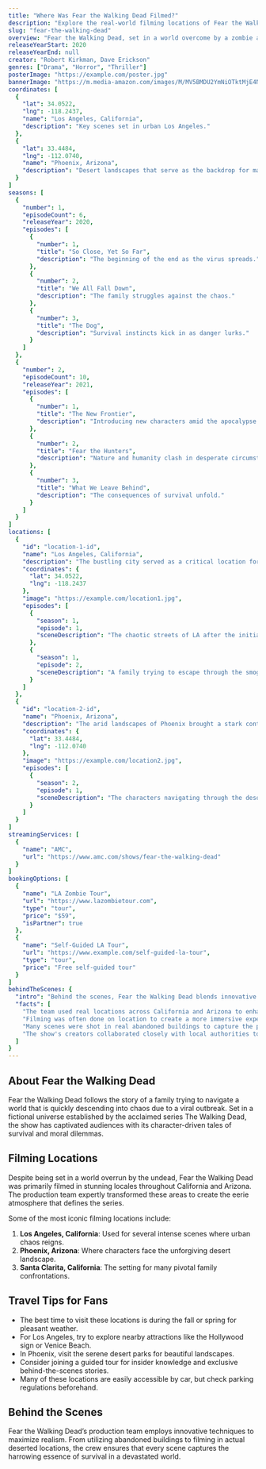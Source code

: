 ```yaml
---
title: "Where Was Fear the Walking Dead Filmed?"
description: "Explore the real-world filming locations of Fear the Walking Dead, from the apocalypse-ridden landscapes to stunning backdrops across the West."
slug: "fear-the-walking-dead"
overview: "Fear the Walking Dead, set in a world overcome by a zombie apocalypse, has captivated audiences with its intense storytelling and rich character development. Despite being set in a fictional landscape of chaos, the series was primarily filmed in beautiful actual locations throughout the United States."
releaseYearStart: 2020
releaseYearEnd: null
creator: "Robert Kirkman, Dave Erickson"
genres: ["Drama", "Horror", "Thriller"]
posterImage: "https://example.com/poster.jpg"
bannerImage: "https://m.media-amazon.com/images/M/MV5BMDU2YmNiOTktMjE4Ny00NmFhLWIxZTYtOWY0ZWQ4MWM3YjdiXkEyXkFqcGc@._V1_SX300.jpg"
coordinates: [
  { 
    "lat": 34.0522, 
    "lng": -118.2437, 
    "name": "Los Angeles, California", 
    "description": "Key scenes set in urban Los Angeles."
  },
  { 
    "lat": 33.4484, 
    "lng": -112.0740, 
    "name": "Phoenix, Arizona", 
    "description": "Desert landscapes that serve as the backdrop for many pivotal moments."
  }
]
seasons: [
  {
    "number": 1,
    "episodeCount": 6,
    "releaseYear": 2020,
    "episodes": [
      {
        "number": 1,
        "title": "So Close, Yet So Far",
        "description": "The beginning of the end as the virus spreads."
      },
      {
        "number": 2,
        "title": "We All Fall Down",
        "description": "The family struggles against the chaos."
      },
      {
        "number": 3,
        "title": "The Dog",
        "description": "Survival instincts kick in as danger lurks."
      }
    ]
  },
  {
    "number": 2,
    "episodeCount": 10,
    "releaseYear": 2021,
    "episodes": [
      {
        "number": 1,
        "title": "The New Frontier",
        "description": "Introducing new characters amid the apocalypse."
      },
      {
        "number": 2,
        "title": "Fear the Hunters",
        "description": "Nature and humanity clash in desperate circumstances."
      },
      {
        "number": 3,
        "title": "What We Leave Behind",
        "description": "The consequences of survival unfold."
      }
    ]
  }
]
locations: [
  {
    "id": "location-1-id",
    "name": "Los Angeles, California",
    "description": "The bustling city served as a critical location for depicting urban chaos during the outbreak. Iconic scenes featuring the city skyline and streets make it a must-visit for fans.",
    "coordinates": {
      "lat": 34.0522,
      "lng": -118.2437
    },
    "image": "https://example.com/location1.jpg",
    "episodes": [
      {
        "season": 1,
        "episode": 1,
        "sceneDescription": "The chaotic streets of LA after the initial outbreak."
      },
      {
        "season": 1,
        "episode": 2,
        "sceneDescription": "A family trying to escape through the smog-covered city."
      }
    ]
  },
  {
    "id": "location-2-id",
    "name": "Phoenix, Arizona",
    "description": "The arid landscapes of Phoenix brought a stark contrast to the urban settings, beautifully capturing the desolation of a post-apocalyptic world.",
    "coordinates": {
      "lat": 33.4484,
      "lng": -112.0740
    },
    "image": "https://example.com/location2.jpg",
    "episodes": [
      {
        "season": 2,
        "episode": 1,
        "sceneDescription": "The characters navigating through the desolate desert."
      }
    ]
  }
]
streamingServices: [
  {
    "name": "AMC",
    "url": "https://www.amc.com/shows/fear-the-walking-dead"
  }
]
bookingOptions: [
  {
    "name": "LA Zombie Tour",
    "url": "https://www.lazombietour.com",
    "type": "tour",
    "price": "$59",
    "isPartner": true
  },
  {
    "name": "Self-Guided LA Tour",
    "url": "https://www.example.com/self-guided-la-tour",
    "type": "tour",
    "price": "Free self-guided tour"
  }
]
behindTheScenes: {
  "intro": "Behind the scenes, Fear the Walking Dead blends innovative filming techniques with real-world locations to create a genuine sense of dread and survival.",
  "facts": [
    "The team used real locations across California and Arizona to enhance authenticity.",
    "Filming was often done on location to create a more immersive experience for the cast and crew.",
    "Many scenes were shot in real abandoned buildings to capture the post-apocalyptic feel.",
    "The show's creators collaborated closely with local authorities to ensure safety during filming."
  ]
}
---
```


## About Fear the Walking Dead

Fear the Walking Dead follows the story of a family trying to navigate a world that is quickly descending into chaos due to a viral outbreak. Set in a fictional universe established by the acclaimed series The Walking Dead, the show has captivated audiences with its character-driven tales of survival and moral dilemmas.

## Filming Locations

Despite being set in a world overrun by the undead, Fear the Walking Dead was primarily filmed in stunning locales throughout California and Arizona. The production team expertly transformed these areas to create the eerie atmosphere that defines the series.

Some of the most iconic filming locations include:

1. **Los Angeles, California**: Used for several intense scenes where urban chaos reigns.
2. **Phoenix, Arizona**: Where characters face the unforgiving desert landscape.
3. **Santa Clarita, California**: The setting for many pivotal family confrontations.

## Travel Tips for Fans

- The best time to visit these locations is during the fall or spring for pleasant weather.
- For Los Angeles, try to explore nearby attractions like the Hollywood sign or Venice Beach.
- In Phoenix, visit the serene desert parks for beautiful landscapes.
- Consider joining a guided tour for insider knowledge and exclusive behind-the-scenes stories.
- Many of these locations are easily accessible by car, but check parking regulations beforehand.

## Behind the Scenes

Fear the Walking Dead’s production team employs innovative techniques to maximize realism. From utilizing abandoned buildings to filming in actual deserted locations, the crew ensures that every scene captures the harrowing essence of survival in a devastated world.